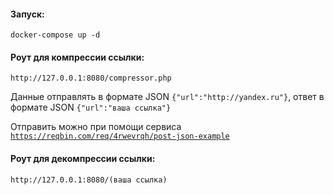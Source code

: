#### Запуск:


```docker-compose up -d``` 


#### Роут для компрессии ссылки:


```http://127.0.0.1:8080/compressor.php```

Данные отправлять в формате JSON `{"url":"http://yandex.ru"}`, ответ в формате JSON `{"url":"ваша ссылка"}`


Отправить можно при помощи сервиса [`https://reqbin.com/req/4rwevrqh/post-json-example`](https://reqbin.com/req/4rwevrqh/post-json-example)


#### Роут для декомпрессии ссылки:


```http://127.0.0.1:8080/(ваша ссылка)```




